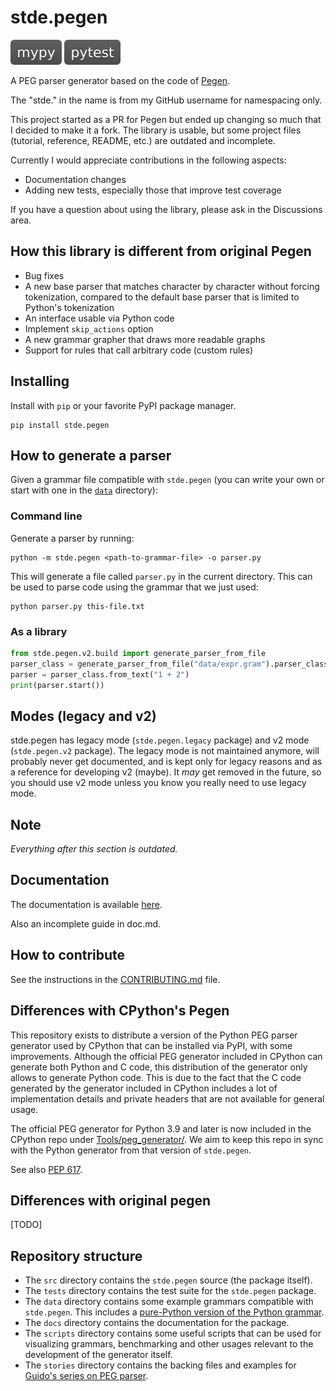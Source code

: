 stde.pegen
==========

[![mypy](badges/mypy-grey.svg)](https://www.mypy-lang.org)
[![pytest](badges/pytest-grey.svg)](https://pytest.org)

A PEG parser generator based on the code of [Pegen](https://github.com/we-like-parsers/pegen).

The "stde." in the name is from my GitHub username for namespacing only.

This project started as a PR for Pegen but ended up changing so much that I
decided to make it a fork. The library is usable, but some project files
(tutorial, reference, README, etc.) are outdated and incomplete.

Currently I would appreciate contributions in the following aspects:
- Documentation changes
- Adding new tests, especially those that improve test coverage

If you have a question about using the library, please ask in the Discussions area.

How this library is different from original Pegen
-------------------------------------------------
- Bug fixes
- A new base parser that matches character by character without forcing tokenization,
  compared to the default base parser that is limited to Python's tokenization
- An interface usable via Python code
- Implement `skip_actions` option
- A new grammar grapher that draws more readable graphs
- Support for rules that call arbitrary code (custom rules)

Installing
----------
Install with `pip` or your favorite PyPI package manager.

```
pip install stde.pegen
```

How to generate a parser
------------------------
Given a grammar file compatible with `stde.pegen` (you can write your own or start with one in the [`data`](data) directory):

### Command line
Generate a parser by running:

```
python -m stde.pegen <path-to-grammar-file> -o parser.py
```

This will generate a file called `parser.py` in the current directory. This can be used to parse code using the grammar that
we just used:

```
python parser.py this-file.txt
```

### As a library
```python
from stde.pegen.v2.build import generate_parser_from_file
parser_class = generate_parser_from_file("data/expr.gram").parser_class
parser = parser_class.from_text("1 + 2")
print(parser.start())
```

Modes (legacy and v2)
---------------------
stde.pegen has legacy mode (`stde.pegen.legacy` package) and v2 mode
(`stde.pegen.v2` package). The legacy mode is not maintained anymore, will probably
never get documented, and is kept only for legacy reasons and as a reference for developing
v2 (maybe). It *may* get removed in the future, so you should use v2 mode
unless you know you really need to use legacy mode.

Note
----
*Everything after this section is outdated.*

Documentation
-------------
The documentation is available [here](https://we-like-parsers.github.io/pegen/).

Also an incomplete guide in doc.md.

How to contribute
-----------------
See the instructions in the [CONTRIBUTING.md](CONTRIBUTING.md) file.

Differences with CPython's Pegen
--------------------------------
This repository exists to distribute a version of the Python PEG parser generator used by CPython that can be installed via PyPI,
with some improvements. Although the official PEG generator included in CPython can generate both Python and C code, this distribution
of the generator only allows to generate Python code. This is due to the fact that the C code generated by the generator included
in CPython includes a lot of implementation details and private headers that are not available for general usage.

The official PEG generator for Python 3.9 and later is now included in the CPython repo under
[Tools/peg_generator/](https://github.com/python/cpython/tree/master/Tools/peg_generator). We aim to keep this repo in sync with the
Python generator from that version of `stde.pegen`.

See also [PEP 617](https://www.python.org/dev/peps/pep-0617/).

Differences with original pegen
-------------------------------
[TODO]

Repository structure
--------------------
* The `src` directory contains the `stde.pegen` source (the package itself).
* The `tests` directory contains the test suite for the `stde.pegen` package.
* The `data` directory contains some example grammars compatible with `stde.pegen`. This
  includes a [pure-Python version of the Python grammar](data/python.gram).
* The `docs` directory contains the documentation for the package.
* The `scripts` directory contains some useful scripts that can be used for visualizing
  grammars, benchmarking and other usages relevant to the development of the generator itself.
* The `stories` directory contains the backing files and examples for
  [Guido's series on PEG parser](https://medium.com/@gvanrossum_83706/peg-parsing-series-de5d41b2ed60).
